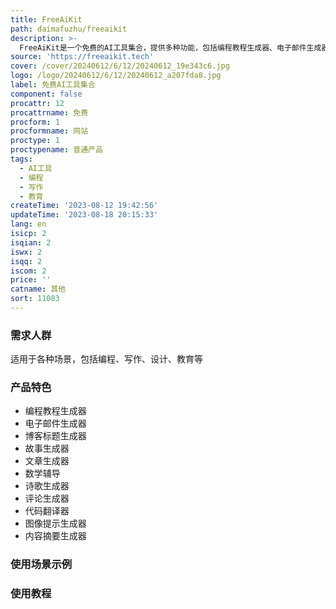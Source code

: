 ```yaml
---
title: FreeAiKit
path: daimafuzhu/freeaikit
description: >-
  FreeAiKit是一个免费的AI工具集合，提供多种功能，包括编程教程生成器、电子邮件生成器、博客标题生成器、故事生成器、文章生成器、数学辅导、诗歌生成器、评论生成器、代码翻译器、图像提示生成器、内容摘要生成器等。该工具集适用于各种场景，用户可以根据需求选择合适的工具。所有工具都由Prgmine提供支持。
source: 'https://freeaikit.tech'
cover: /cover/20240612/6/12/20240612_19e343c6.jpg
logo: /logo/20240612/6/12/20240612_a207fda8.jpg
label: 免费AI工具集合
component: false
procattr: 12
procattrname: 免费
procform: 1
procformname: 网站
proctype: 1
proctypename: 普通产品
tags:
  - AI工具
  - 编程
  - 写作
  - 教育
createTime: '2023-08-12 19:42:56'
updateTime: '2023-08-18 20:15:33'
lang: en
isicp: 2
isqian: 2
iswx: 2
isqq: 2
iscom: 2
price: ''
catname: 其他
sort: 11083
---
```




### 需求人群
适用于各种场景，包括编程、写作、设计、教育等

### 产品特色
- 编程教程生成器
- 电子邮件生成器
- 博客标题生成器
- 故事生成器
- 文章生成器
- 数学辅导
- 诗歌生成器
- 评论生成器
- 代码翻译器
- 图像提示生成器
- 内容摘要生成器

### 使用场景示例


### 使用教程


  
